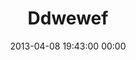 ---
title: "Ddwewef"
date: 2013-04-08 19:43:00 00:00
permalink: /wefwfef
twitter: "DerJurist"
likes: [398,1596,1574]
id: 1920
gravatar: "http://www.gravatar.com/avatar/1dd35732158c5bd5b7f2b9fa7f515a07"
---
